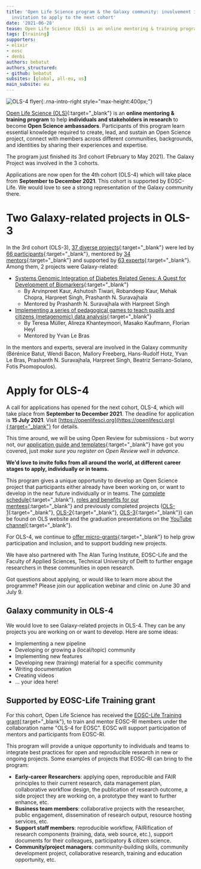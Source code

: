 ```yaml
---
title: 'Open Life Science program & the Galaxy community: involvement in OLS-3 and
  invitation to apply to the next cohort'
date: '2021-06-28'
tease: Open Life Science (OLS) is an online mentoring & training program
tags: [training]
supporters:
- elixir
- eosc
- denbi
authors: bebatut
authors_structured:
- github: bebatut
subsites: [global, all-eu, us]
main_subsite: eu
---
```


![OLS-4 flyer](/assets/media/2021-06-28-ols.png){:.rna-intro-right style="max-height:400px;"}

[Open Life Science (OLS)](https://openlifesci.org/){:target="_blank"} is an **online mentoring & training program** to help **individuals and stakeholders in research** to become **Open Science ambassadors**. Participants of this program learn essential knowledge required to create, lead, and sustain an Open Science project, connect with members across different communities, backgrounds, and identities by sharing their experiences and expertise.

The program just finished its 3rd cohort (February to May 2021). The Galaxy Project was involved in the 3 cohorts.

Applications are now open for the 4th cohort (OLS-4) which will take place from **September to December 2021**. This cohort is supported by EOSC-Life. We would love to see a strong representation of the Galaxy community there.

# Two Galaxy-related projects in OLS-3

In the 3rd cohort (OLS-3), [37 diverse projects](https://openlifesci.org/ols-3/projects-participants/#projects){:target="_blank"} were led by [66 participants](https://openlifesci.org/ols-3/projects-participants/#participants){:target="_blank"}, mentored by [34 mentors](https://openlifesci.org/ols-3#mentors){:target="_blank"} and supported by [63 experts](https://openlifesci.org/ols-3#experts){:target="_blank"}. Among them, 2 projects were Galaxy-related:

- [Systems Genomic Integration of Diabetes Related Genes: A Quest for Development of Biomarkers](https://openlifesci.org/ols-3/projects-participants/#systems-genomic-integration-of-diabetes-related-genes-a-quest-for-development-of-biomarkers){:target="_blank"}
    - By Arvinpreet Kaur, Ashutosh Tiwari, Robandeep Kaur, Mehak Chopra, Harpreet Singh, Prashanth N. Suravajhala
    - Mentored by Prashanth N. Suravajhala with Harpreet Singh
- [Implementing a series of pedagogical games to teach pupils and citizens (metagenomic) data analysis](https://openlifesci.org/ols-3/projects-participants/#implementing-a-series-of-pedagogical-games-to-teach-pupils-and-citizens-metagenomic-data-analysis){:target="_blank"}
    - By Teresa Müller, Alireza Khanteymoori, Masako Kaufmann, Florian Heyl
    - Mentored by Yvan Le Bras

In the mentors and experts, several are involved in the Galaxy community (Bérénice Batut, Wendi Bacon, Mallory Freeberg, Hans-Rudolf Hotz, Yvan Le Bras, Prashanth N. Suravajhala, Harpreet Singh, Beatriz Serrano-Solano, Fotis Psomopoulos).

# Apply for OLS-4

A call for applications has opened for the next cohort, OLS-4, which will take place from **September to December 2021**. The deadline for application is **15 July 2021**. Visit [https://openlifesci.org](https://openlifesci.org){:target="_blank"} for details.

This time around, we will be using Open Review for submissions - but worry not, our [application guide and templates](https://github.com/open-life-science/application-forms){:target="_blank"} have got you covered, just *make sure you register on Open Review well in advance*.

**We'd love to invite folks from all around the world, at different career stages to apply, individually or in teams.**

This program gives a unique opportunity to develop an Open Science project that participants either already have been working on, or want to develop in the near future individually or in teams. The [complete schedule](https://openlifesci.org/ols-4/schedule){:target="_blank"}, [roles and benefits for our mentees](https://openlifesci.org/about#mentees){:target="_blank"} and previously completed projects ([OLS-1](https://openlifesci.org/ols-1/projects-participants/){:target="_blank"}, [OLS-2](https://openlifesci.org/ols-2/projects-participants/#projects){:target="_blank"}, [OLS-3](https://openlifesci.org/ols-2/projects-participants/#projects){:target="_blank"}) can be found on OLS website and the graduation presentations on the [YouTube channel](https://www.youtube.com/c/OpenLifeSci/videos){:target="_blank"}.

For OLS-4, we continue to [offer micro-grants](https://openlifesci.org/posts/2020/11/23/micro-grants-in-2021-ols-3-ols-4/){:target="_blank"} to help grow participation and inclusion, and to support budding new projects.

We have also partnered with The Alan Turing Institute, EOSC-Life and the Faculty of Applied Sciences, Technical University of Delft to further engage researchers in these communities in open research.

Got questions about applying, or would like to learn more about the programme? Please join our application webinar and clinic on June 30 and July 9.

## Galaxy community in OLS-4

We would love to see Galaxy-related projects in OLS-4. They can be any projects you are working on or want to develop. Here are some ideas:

- Implementing a new pipeline
- Developing or growing a (local/topic) community
- Implementing new features
- Developing new (training) material for a specific community
- Writing documentation
- Creating videos
- ... your idea here!

## Supported by EOSC-Life Training grant

For this cohort, Open Life Science has received the [EOSC-Life Training grant](https://www.google.com/url?q=https://www.eosc-life.eu/news/4-projects-awarded-funding-within-first-training-open-call/&sa=D&ust=1608631815383000&usg=AOvVaw3GgqHv5X_zuINJB4C-W6b8){:target="_blank"}, to train and mentor EOSC-RI members under the collaboration name "OLS-4 for EOSC". EOSC will support participation of mentors and participants from EOSC-RI.

This program will provide a unique opportunity to individuals and teams to integrate best practices for open and reproducible research in new or ongoing projects. Some examples of projects that EOSC-RI can bring to the program:

- **Early-career Researchers**: applying open, reproducible and FAIR principles to their current research, data management plan, collaborative workflow design, the publication of research outcome, a side project they are working on, a prototype they want to further enhance, etc.
- **Business team members**: collaborative projects with the researcher, public engagement, dissemination of research output, resource hosting services, etc.
- **Support staff members**: reproducible workflow, FAIRification of research components (training, data, web source, etc.), support documents for their colleagues, participatory & citizen science.
- **Community/project managers**: community-building skills, community development project, collaborative research, training and education opportunity, etc.

